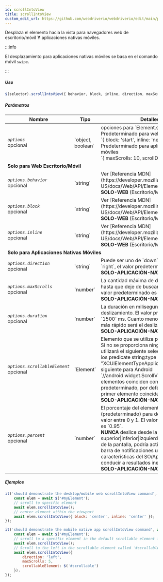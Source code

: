 ```yaml
---
id: scrollIntoView
title: scrollIntoView
custom_edit_url: https://github.com/webdriverio/webdriverio/edit/main/packages/webdriverio/src/commands/element/scrollIntoView.ts
---
```


Desplaza el elemento hacia la vista para navegadores web de escritorio/móvil <strong>Y</strong> aplicaciones nativas móviles.

:::info

El desplazamiento para aplicaciones nativas móviles se basa en el comando móvil `swipe`.

:::

##### Uso

```js
$(selector).scrollIntoView({ behavior, block, inline, direction, maxScrolls, duration, scrollableElement, percent })
```

##### Parámetros

<table>
  <thead>
    <tr>
      <th>Nombre</th><th>Tipo</th><th>Detalles</th>
    </tr>
  </thead>
  <tbody>
    <tr>
      <td><code><var>options</var></code><br /><span className="label labelWarning">opcional</span></td>
      <td>`object, boolean`</td>
      <td>opciones para `Element.scrollIntoView()`. Predeterminado para web escritorio/móvil: <br/> `{ block: 'start', inline: 'nearest' }` <br /> Predeterminado para aplicaciones nativas móviles <br /> `{ maxScrolls: 10, scrollDirection: 'down' }`</td>
    </tr>
    <tr>
              <td colspan="3"><strong>Solo para Web Escritorio/Móvil</strong></td>
            </tr>
    <tr>
      <td><code><var>options.behavior</var></code><br /><span className="label labelWarning">opcional</span></td>
      <td>`string`</td>
      <td>Ver [Referencia MDN](https://developer.mozilla.org/en-US/docs/Web/API/Element/scrollIntoView). <br /><strong>SOLO-WEB</strong> (Escritorio/Móvil)</td>
    </tr>
    <tr>
      <td><code><var>options.block</var></code><br /><span className="label labelWarning">opcional</span></td>
      <td>`string`</td>
      <td>Ver [Referencia MDN](https://developer.mozilla.org/en-US/docs/Web/API/Element/scrollIntoView). <br /><strong>SOLO-WEB</strong> (Escritorio/Móvil)</td>
    </tr>
    <tr>
      <td><code><var>options.inline</var></code><br /><span className="label labelWarning">opcional</span></td>
      <td>`string`</td>
      <td>Ver [Referencia MDN](https://developer.mozilla.org/en-US/docs/Web/API/Element/scrollIntoView). <br /><strong>SOLO-WEB</strong> (Escritorio/Móvil)</td>
    </tr>
    <tr>
              <td colspan="3"><strong>Solo para Aplicaciones Nativas Móviles</strong></td>
            </tr>
    <tr>
      <td><code><var>options.direction</var></code><br /><span className="label labelWarning">opcional</span></td>
      <td>`string`</td>
      <td>Puede ser uno de `down`, `up`, `left` o `right`, el valor predeterminado es `up`. <br /><strong>SOLO-APLICACIÓN-NATIVA-MÓVIL</strong></td>
    </tr>
    <tr>
      <td><code><var>options.maxScrolls</var></code><br /><span className="label labelWarning">opcional</span></td>
      <td>`number`</td>
      <td>La cantidad máxima de desplazamientos hasta que deje de buscar el elemento, el valor predeterminado es `10`. <br /><strong>SOLO-APLICACIÓN-NATIVA-MÓVIL</strong></td>
    </tr>
    <tr>
      <td><code><var>options.duration</var></code><br /><span className="label labelWarning">opcional</span></td>
      <td>`number`</td>
      <td>La duración en milisegundos para el deslizamiento. El valor predeterminado es `1500` ms. Cuanto menor sea el valor, más rápido será el deslizamiento.<br /><strong>SOLO-APLICACIÓN-NATIVA-MÓVIL</strong></td>
    </tr>
    <tr>
      <td><code><var>options.scrollableElement</var></code><br /><span className="label labelWarning">opcional</span></td>
      <td>`Element`</td>
      <td>Elemento que se utiliza para desplazarse. Si no se proporciona ningún elemento, utilizará el siguiente selector para iOS `-ios predicate string:type == "XCUIElementTypeApplication"` y el siguiente para Android `//android.widget.ScrollView'`. Si más elementos coinciden con el selector predeterminado, por defecto elegirá el primer elemento coincidente. <br /> <strong>SOLO-APLICACIÓN-NATIVA-MÓVIL</strong></td>
    </tr>
    <tr>
      <td><code><var>options.percent</var></code><br /><span className="label labelWarning">opcional</span></td>
      <td>`number`</td>
      <td>El porcentaje del elemento desplazable (predeterminado) para deslizar. Este es un valor entre 0 y 1. El valor predeterminado es `0.95`.<br /><strong>NUNCA</strong> deslice desde la parte superior|inferior|izquierda|derecha exacta de la pantalla, podría activar por ejemplo la barra de notificaciones u otras características del SO/App que pueden conducir a resultados inesperados.<br /> <strong>SOLO-APLICACIÓN-NATIVA-MÓVIL</strong></td>
    </tr>
  </tbody>
</table>

##### Ejemplos

```js title="desktop.mobile.web.scrollIntoView.js"
it('should demonstrate the desktop/mobile web scrollIntoView command', async () => {
    const elem = await $('#myElement');
    // scroll to specific element
    await elem.scrollIntoView();
    // center element within the viewport
    await elem.scrollIntoView({ block: 'center', inline: 'center' });
});

```

```js title="mobile.native.app.scrollIntoView.js"
it('should demonstrate the mobile native app scrollIntoView command', async () => {
    const elem = await $('#myElement');
    // scroll to a specific element in the default scrollable element for Android or iOS for a maximum of 10 scrolls
    await elem.scrollIntoView();
    // Scroll to the left in the scrollable element called '#scrollable' for a maximum of 5 scrolls
    await elem.scrollIntoView({
        direction: 'left',
        maxScrolls: 5,
        scrollableElement: $('#scrollable')
    });
});
```